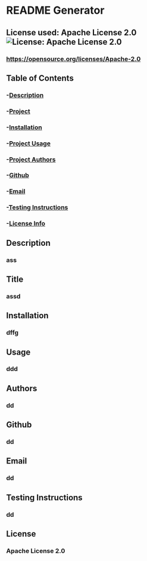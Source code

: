 
  # README Generator
  ## License used: Apache License 2.0 ![License: Apache License 2.0](https://img.shields.io/badge/License-Apache_2.0-blue.svg)
  ### https://opensource.org/licenses/Apache-2.0
  ## Table of Contents
  ### -[Description](#rmDescription)
  ### -[Project](#rmTitle)
  ### -[Installation](#rmInstallation)
  ### -[Project Usage](#rmUsage)
  ### -[Project Authors](#rmAuthors)
  ### -[Github](#rmGithub)
  ### -[Email](#rmEmailAddress)
  ### -[Testing Instructions](#rmTestingInstructions)
  ### -[License Info](#rmLicense)
  ## Description
  ### ass
  ## Title
  ### assd
  ## Installation
  ### dffg
  ## Usage
  ### ddd
  ## Authors
  ### dd
  ## Github
  ### dd
  ## Email
  ### dd
  ## Testing Instructions
  ### dd
  ## License 
  ### Apache License 2.0
